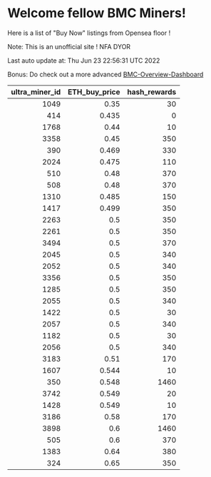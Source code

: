 # Welcome fellow BMC Miners!
Here is a list of "Buy Now" listings from Opensea floor !

Note: This is an unofficial site ! NFA DYOR

Last auto update at: Thu Jun 23 22:56:31 UTC 2022

Bonus: Do check out a more advanced [BMC-Overview-Dashboard](https://dune.com/defifunk/BMC-Overview-Dashboard)


|   ultra_miner_id |   ETH_buy_price |   hash_rewards |
|-----------------:|----------------:|---------------:|
|             1049 |           0.35  |             30 |
|              414 |           0.435 |              0 |
|             1768 |           0.44  |             10 |
|             3358 |           0.45  |            350 |
|              390 |           0.469 |            330 |
|             2024 |           0.475 |            110 |
|              510 |           0.48  |            370 |
|              508 |           0.48  |            370 |
|             1310 |           0.485 |            150 |
|             1417 |           0.499 |            350 |
|             2263 |           0.5   |            350 |
|             2261 |           0.5   |            350 |
|             3494 |           0.5   |            370 |
|             2045 |           0.5   |            340 |
|             2052 |           0.5   |            340 |
|             3356 |           0.5   |            350 |
|             1285 |           0.5   |            350 |
|             2055 |           0.5   |            340 |
|             1422 |           0.5   |             30 |
|             2057 |           0.5   |            340 |
|             1182 |           0.5   |             30 |
|             2056 |           0.5   |            340 |
|             3183 |           0.51  |            170 |
|             1607 |           0.544 |             10 |
|              350 |           0.548 |           1460 |
|             3742 |           0.549 |             20 |
|             1428 |           0.549 |             10 |
|             3186 |           0.58  |            170 |
|             3898 |           0.6   |           1460 |
|              505 |           0.6   |            370 |
|             1383 |           0.64  |            380 |
|              324 |           0.65  |            350 |